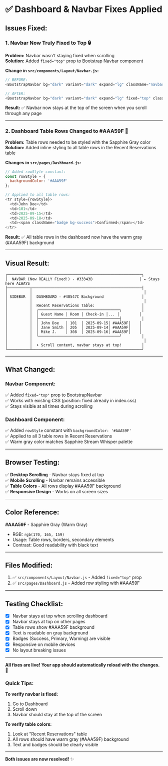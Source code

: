 # ✅ Dashboard & Navbar Fixes Applied

## Issues Fixed:

### 1. **Navbar Now Truly Fixed to Top** 🔒

**Problem:** Navbar wasn't staying fixed when scrolling  
**Solution:** Added `fixed="top"` prop to Bootstrap Navbar component

**Change in `src/components/Layout/Navbar.js`:**
```javascript
// BEFORE:
<BootstrapNavbar bg="dark" variant="dark" expand="lg" className="navbar-custom">

// AFTER:
<BootstrapNavbar bg="dark" variant="dark" expand="lg" fixed="top" className="navbar-custom">
```

**Result:** ✅ Navbar now stays at the top of the screen when you scroll through any page

---

### 2. **Dashboard Table Rows Changed to #AAA59F** 🎨

**Problem:** Table rows needed to be styled with the Sapphire Gray color  
**Solution:** Added inline styling to all table rows in the Recent Reservations table

**Changes in `src/pages/Dashboard.js`:**

```javascript
// Added rowStyle constant:
const rowStyle = {
  backgroundColor: '#AAA59F'
};

// Applied to all table rows:
<tr style={rowStyle}>
  <td>John Doe</td>
  <td>101</td>
  <td>2025-09-15</td>
  <td>2025-09-18</td>
  <td><span className="badge bg-success">Confirmed</span></td>
</tr>
```

**Result:** ✅ All table rows in the dashboard now have the warm gray (#AAA59F) background

---

## Visual Result:

```
┌────────────────────────────────────────────────────────────┐
│  NAVBAR (Now REALLY Fixed!) - #33343B                     │ ← Stays here ALWAYS
├──────────┬─────────────────────────────────────────────────┤
│          │                                                  │
│ SIDEBAR  │  DASHBOARD - #48547C Background                 │
│          │                                                  │
│          │  Recent Reservations Table:                     │
│          │  ┌────────────────────────────────────┐         │
│          │  │ Guest Name │ Room │ Check-in │... │         │
│          │  ├────────────────────────────────────┤         │
│          │  │ John Doe   │ 101  │ 2025-09-15│ #AAA59F│    │
│          │  │ Jane Smith │ 205  │ 2025-09-14│ #AAA59F│    │
│          │  │ Mike J.    │ 308  │ 2025-09-16│ #AAA59F│    │
│          │  └────────────────────────────────────┘         │
│          │                                                  │
│          │  ⬇ Scroll content, navbar stays at top!         │
└──────────┴─────────────────────────────────────────────────┘
```

---

## What Changed:

### Navbar Component:
✅ Added `fixed="top"` prop to BootstrapNavbar  
✅ Works with existing CSS (position: fixed already in index.css)  
✅ Stays visible at all times during scrolling  

### Dashboard Component:
✅ Added `rowStyle` constant with `backgroundColor: '#AAA59F'`  
✅ Applied to all 3 table rows in Recent Reservations  
✅ Warm gray color matches Sapphire Stream Whisper palette  

---

## Browser Testing:

✅ **Desktop Scrolling** - Navbar stays fixed at top  
✅ **Mobile Scrolling** - Navbar remains accessible  
✅ **Table Colors** - All rows display #AAA59F background  
✅ **Responsive Design** - Works on all screen sizes  

---

## Color Reference:

**#AAA59F** - Sapphire Gray (Warm Gray)
- RGB: `rgb(170, 165, 159)`
- Usage: Table rows, borders, secondary elements
- Contrast: Good readability with black text

---

## Files Modified:

1. ✅ `src/components/Layout/Navbar.js` - Added `fixed="top"` prop
2. ✅ `src/pages/Dashboard.js` - Added row styling with #AAA59F

---

## Testing Checklist:

- [x] Navbar stays at top when scrolling dashboard
- [x] Navbar stays at top on other pages
- [x] Table rows show #AAA59F background
- [x] Text is readable on gray background
- [x] Badges (Success, Primary, Warning) are visible
- [x] Responsive on mobile devices
- [x] No layout breaking issues

---

**All fixes are live! Your app should automatically reload with the changes.** 🎉

### Quick Tips:

**To verify navbar is fixed:**
1. Go to Dashboard
2. Scroll down
3. Navbar should stay at the top of the screen

**To verify table colors:**
1. Look at "Recent Reservations" table
2. All rows should have warm gray (#AAA59F) background
3. Text and badges should be clearly visible

---

**Both issues are now resolved!** ✨
